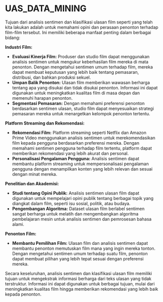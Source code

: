 # UAS_DATA_MINING


Tujuan dari analisis sentimen dan klasifikasi ulasan film seperti yang telah kita lakukan adalah untuk memahami opini dan perasaan penonton terhadap film-film tersebut. Ini memiliki beberapa manfaat penting dalam berbagai bidang:

**Industri Film:**

*   **Evaluasi Kinerja Film:** Produser dan studio film dapat menggunakan analisis sentimen untuk mengukur keberhasilan film mereka di mata penonton. Dengan mengetahui sentimen umum terhadap film, mereka dapat membuat keputusan yang lebih baik tentang pemasaran, distribusi, dan bahkan produksi sekuel.
*   **Umpan Balik Penonton:** Ulasan film memberikan wawasan berharga tentang apa yang disukai dan tidak disukai penonton. Informasi ini dapat digunakan untuk meningkatkan kualitas film di masa depan dan memenuhi harapan penonton.
*   **Segmentasi Pemasaran:** Dengan memahami preferensi penonton berdasarkan sentimen ulasan, studio film dapat menyesuaikan strategi pemasaran mereka untuk menargetkan kelompok penonton tertentu.

**Platform Streaming dan Rekomendasi:**

*   **Rekomendasi Film:** Platform streaming seperti Netflix dan Amazon Prime Video menggunakan analisis sentimen untuk merekomendasikan film kepada pengguna berdasarkan preferensi mereka. Dengan memahami sentimen pengguna terhadap film tertentu, platform dapat memberikan rekomendasi yang lebih akurat dan personal.
*   **Personalisasi Pengalaman Pengguna:** Analisis sentimen dapat membantu platform streaming untuk mempersonalisasi pengalaman pengguna dengan menampilkan konten yang lebih relevan dan sesuai dengan minat mereka.

**Penelitian dan Akademisi:**

*   **Studi tentang Opini Publik:** Analisis sentimen ulasan film dapat digunakan untuk mempelajari opini publik tentang berbagai topik yang diangkat dalam film, seperti isu sosial, politik, atau budaya.
*   **Pengembangan Algoritma:** Dataset ulasan film berlabel sentimen sangat berharga untuk melatih dan mengembangkan algoritma pembelajaran mesin untuk analisis sentimen dan pemrosesan bahasa alami.

**Penonton Film:**

*   **Membantu Pemilihan Film:** Ulasan film dan analisis sentimen dapat membantu penonton memutuskan film mana yang ingin mereka tonton. Dengan mengetahui sentimen umum terhadap suatu film, penonton dapat membuat pilihan yang lebih tepat sesuai dengan preferensi mereka.

Secara keseluruhan, analisis sentimen dan klasifikasi ulasan film memiliki tujuan untuk mengekstrak informasi berharga dari teks ulasan yang tidak terstruktur. Informasi ini dapat digunakan untuk berbagai tujuan, mulai dari meningkatkan kualitas film hingga memberikan rekomendasi yang lebih baik kepada penonton.
